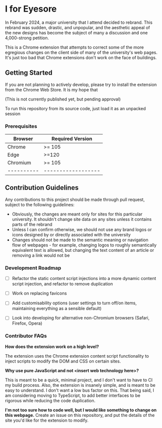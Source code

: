 # I for Eyesore

In February 2024, a major university that I attend decided to rebrand.
This rebrand was sudden, drastic, and unpopular, and the aesthetic appeal of the new designs has become the subject of many a discussion and one 4,000-strong petition.

This is a Chrome extension that attempts to correct some of the more egregious changes on the client side of many of the university's web pages. It's just too bad that Chrome extensions don't work on the face of buildings.

## Getting Started

If you are not planning to actively develop, please try to install the extension from the Chrome Web Store.
It is my hope that

(This is not currently published yet, but pending approval)

To run this repository from its source code, just load it as an unpacked session

### Prerequisites

| Browser  | Required Version |
|----------|------------------|
| Chrome   | >= 105           |
| Edge     | >=120            |
| Chromium | >= 105           |
|----------|------------------|

## Contribution Guidelines

Any contributions to this project should be made through pull request, subject to the following guidelines:
- Obviously, the changes are meant only for sites for this particular university. It shouldn't change site data on any sites unless it contains parts of the rebrand
- Unless I can confirm otherwise, we should not use any brand logos or icons designed by or directly associated with the university
- Changes should not be made to the semantic meaning or navigation flow of webpages - for example, changing logos to roughly semantically equivalent text is allowed, but changing the text content of an article or removing a link would not be

### Development Roadmap
- [ ] Refactor the static content script injections into a more dynamic content script injection, and refactor to remove duplication
- [ ] Work on replacing favicons
- [ ] Add customisability options (user settings to turn off/on items, maintaining everything as a sensible default)
- [ ] Look into developing for alternative non-Chromium browsers (Safari, Firefox, Opera)


### Contributor FAQs

**How does the extension work on a high level?**

The extension uses the Chrome extension content script functionality to inject scripts to modify the DOM and CSS on certain sites.

**Why use pure JavaScript and not &lt;insert web technology here&gt;?**

This is meant to be a quick, minimal project, and I don't want to have to CI my build process. Also, the extension is insanely simple, and is meant to be easy to understand. I don't want a low bus factor on this. That being said, I am considering moving to TypeScript, to add better interfaces to be rigorous while reducing the code duplication.

**I'm not too sure how to code well, but I would like something to change on this webpage.**
Create an issue on this repository, and put the details of the site you'd like for the extension to modify.

